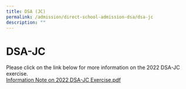 ```yaml
---
title: DSA (JC)
permalink: /admission/direct-school-admission-dsa/dsa-jc
description: ""
---
```

# **DSA-JC**

Please click on the link below for more information on the 2022 DSA-JC exercise.     
[Information Note on 2022 DSA-JC Exercise.pdf](/files/Information%20Note%20on%202022%20DSA-JC%20Exercise.pdf)